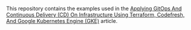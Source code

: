 This repository contains the examples used in the [Applying GitOps And Continuous Delivery (CD) On Infrastructure Using Terraform, Codefresh, And Google Kubernetes Engine (GKE)](https://codefresh.io/continuous-deployment/applying-gitops-continuous-delivery-cd-infrastructure-using-terraform-codefresh-google-kubernetes-engine-gke/) article.

